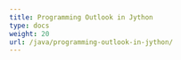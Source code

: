 ```yaml
---
title: Programming Outlook in Jython
type: docs
weight: 20
url: /java/programming-outlook-in-jython/
---
```

